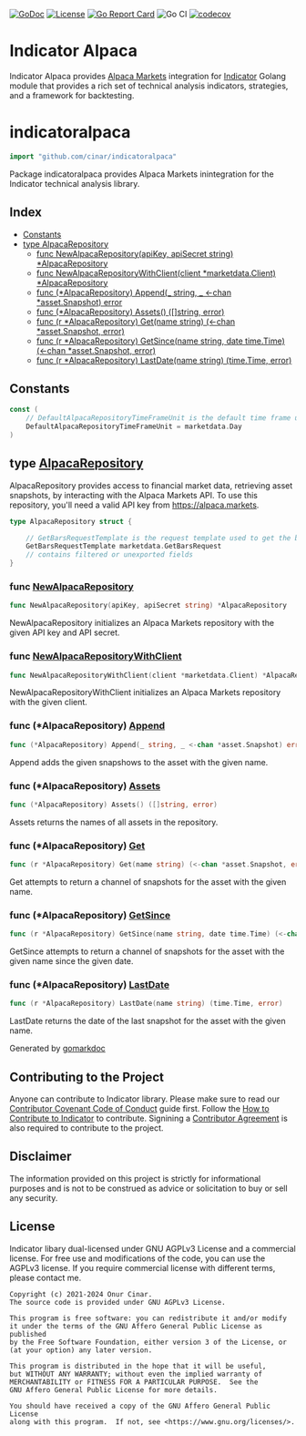 [![GoDoc](https://godoc.org/github.com/cinar/indicatoralpaca?status.svg)](https://godoc.org/github.com/cinar/indicatoralpaca) [![License](https://img.shields.io/badge/License-AGPLv3-blue.svg)](https://opensource.org/licenses/AGPLv3) [![Go Report Card](https://goreportcard.com/badge/github.com/cinar/indicatoralpaca)](https://goreportcard.com/report/github.com/cinar/indicatoralpaca) ![Go CI](https://github.com/cinar/indicatoralpaca/actions/workflows/ci.yml/badge.svg) [![codecov](https://codecov.io/gh/cinar/indicatoralpaca/graph/badge.svg?token=AFZLMEBTVM)](https://codecov.io/gh/cinar/indicatoralpaca)

Indicator Alpaca
================

Indicator Alpaca provides [Alpaca Markets](https://alpaca.markets) integration for [Indicator](https://github.com/cinar/indicator) Golang module that provides a rich set of technical analysis indicators, strategies, and a framework for backtesting.

<!-- gomarkdoc:embed:start -->

<!-- Code generated by gomarkdoc. DO NOT EDIT -->

indicatoralpaca
===============

```go
import "github.com/cinar/indicatoralpaca"
```

Package indicatoralpaca provides Alpaca Markets inintegration for the Indicator technical analysis library.

Index
-----

-	[Constants](#constants)
-	[type AlpacaRepository](#AlpacaRepository)
	-	[func NewAlpacaRepository\(apiKey, apiSecret string\) \*AlpacaRepository](#NewAlpacaRepository)
	-	[func NewAlpacaRepositoryWithClient\(client \*marketdata.Client\) \*AlpacaRepository](#NewAlpacaRepositoryWithClient)
	-	[func \(\*AlpacaRepository\) Append\(\_ string, \_ \<\-chan \*asset.Snapshot\) error](#AlpacaRepository.Append)
	-	[func \(\*AlpacaRepository\) Assets\(\) \(\[\]string, error\)](#AlpacaRepository.Assets)
	-	[func \(r \*AlpacaRepository\) Get\(name string\) \(\<\-chan \*asset.Snapshot, error\)](#AlpacaRepository.Get)
	-	[func \(r \*AlpacaRepository\) GetSince\(name string, date time.Time\) \(\<\-chan \*asset.Snapshot, error\)](#AlpacaRepository.GetSince)
	-	[func \(r \*AlpacaRepository\) LastDate\(name string\) \(time.Time, error\)](#AlpacaRepository.LastDate)

Constants
---------

<a name="DefaultAlpacaRepositoryTimeFrameUnit"></a>

```go
const (
	// DefaultAlpacaRepositoryTimeFrameUnit is the default time frame unit of a day.
	DefaultAlpacaRepositoryTimeFrameUnit = marketdata.Day
)
```

<a name="AlpacaRepository"></a>

type [AlpacaRepository](https://github.com/cinar/indicatoralpaca/blob/main/alpaca_repository.go#L23-L29)
--------------------------------------------------------------------------------------------------------

AlpacaRepository provides access to financial market data, retrieving asset snapshots, by interacting with the Alpaca Markets API. To use this repository, you'll need a valid API key from https://alpaca.markets.

```go
type AlpacaRepository struct {

	// GetBarsRequestTemplate is the request template used to get the bars.
	GetBarsRequestTemplate marketdata.GetBarsRequest
	// contains filtered or unexported fields
}
```

<a name="NewAlpacaRepository"></a>

### func [NewAlpacaRepository](https://github.com/cinar/indicatoralpaca/blob/main/alpaca_repository.go#L44)

```go
func NewAlpacaRepository(apiKey, apiSecret string) *AlpacaRepository
```

NewAlpacaRepository initializes an Alpaca Markets repository with the given API key and API secret.

<a name="NewAlpacaRepositoryWithClient"></a>

### func [NewAlpacaRepositoryWithClient](https://github.com/cinar/indicatoralpaca/blob/main/alpaca_repository.go#L54)

```go
func NewAlpacaRepositoryWithClient(client *marketdata.Client) *AlpacaRepository
```

NewAlpacaRepositoryWithClient initializes an Alpaca Markets repository with the given client.

<a name="AlpacaRepository.Append"></a>

### func \(\*AlpacaRepository\) [Append](https://github.com/cinar/indicatoralpaca/blob/main/alpaca_repository.go#L104)

```go
func (*AlpacaRepository) Append(_ string, _ <-chan *asset.Snapshot) error
```

Append adds the given snapshows to the asset with the given name.

<a name="AlpacaRepository.Assets"></a>

### func \(\*AlpacaRepository\) [Assets](https://github.com/cinar/indicatoralpaca/blob/main/alpaca_repository.go#L64)

```go
func (*AlpacaRepository) Assets() ([]string, error)
```

Assets returns the names of all assets in the repository.

<a name="AlpacaRepository.Get"></a>

### func \(\*AlpacaRepository\) [Get](https://github.com/cinar/indicatoralpaca/blob/main/alpaca_repository.go#L69)

```go
func (r *AlpacaRepository) Get(name string) (<-chan *asset.Snapshot, error)
```

Get attempts to return a channel of snapshots for the asset with the given name.

<a name="AlpacaRepository.GetSince"></a>

### func \(\*AlpacaRepository\) [GetSince](https://github.com/cinar/indicatoralpaca/blob/main/alpaca_repository.go#L74)

```go
func (r *AlpacaRepository) GetSince(name string, date time.Time) (<-chan *asset.Snapshot, error)
```

GetSince attempts to return a channel of snapshots for the asset with the given name since the given date.

<a name="AlpacaRepository.LastDate"></a>

### func \(\*AlpacaRepository\) [LastDate](https://github.com/cinar/indicatoralpaca/blob/main/alpaca_repository.go#L92)

```go
func (r *AlpacaRepository) LastDate(name string) (time.Time, error)
```

LastDate returns the date of the last snapshot for the asset with the given name.

Generated by [gomarkdoc](https://github.com/princjef/gomarkdoc)

<!-- gomarkdoc:embed:end -->

Contributing to the Project
---------------------------

Anyone can contribute to Indicator library. Please make sure to read our [Contributor Covenant Code of Conduct](./CODE_OF_CONDUCT.md) guide first. Follow the [How to Contribute to Indicator](./CONTRIBUTING.md) to contribute. Signining a [Contributor Agreement](./CLA.md) is also required to contribute to the project.

Disclaimer
----------

The information provided on this project is strictly for informational purposes and is not to be construed as advice or solicitation to buy or sell any security.

License
-------

Indicator libary dual-licensed under GNU AGPLv3 License and a commercial license. For free use and modifications of the code, you can use the AGPLv3 license. If you require commercial license with different terms, please contact me.

```
Copyright (c) 2021-2024 Onur Cinar.    
The source code is provided under GNU AGPLv3 License.

This program is free software: you can redistribute it and/or modify
it under the terms of the GNU Affero General Public License as published
by the Free Software Foundation, either version 3 of the License, or
(at your option) any later version.

This program is distributed in the hope that it will be useful,
but WITHOUT ANY WARRANTY; without even the implied warranty of
MERCHANTABILITY or FITNESS FOR A PARTICULAR PURPOSE.  See the
GNU Affero General Public License for more details.

You should have received a copy of the GNU Affero General Public License
along with this program.  If not, see <https://www.gnu.org/licenses/>.
```

